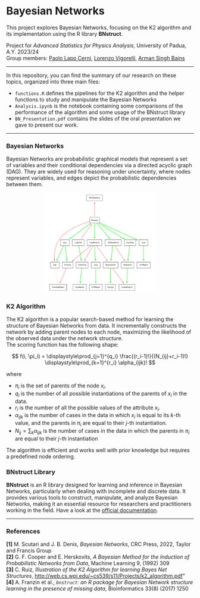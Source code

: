 # Bayesian Networks
This project explores Bayesian Networks, focusing on the K2 algorithm and its implementation using the R library **BNstruct**.

Project for *Advanced Statistics for Physics Analysis*, University of Padua, A.Y. 2023/24<br>
Group members: [Paolo Lapo Cerni](https://github.com/paololapo), [Lorenzo Vigorelli](https://github.com/LorenzoVigorelli), [Arman Singh Bains](https://github.com/T3X3K) </br>

---
In this repository, you can find the summary of our research on these topics, organized into three main files:
* ```functions.R``` defines the pipelines for the K2 algorithm and the helper functions to study and manipulate the Bayesian Networks
* ```Analysis.ipynb``` is the notebook containing some comparisons of the performance of the algorithm and some usage of the BNstruct library
* ```BN_Presentation.pdf``` contains the slides of the oral presentation we gave to present our work. 
---

### Bayesian Networks
Bayesian Networks are probabilistic graphical models that represent a set of variables and their conditional dependencies via a directed acyclic graph (DAG). They are widely used for reasoning under uncertainty, where nodes represent variables, and edges depict the probabilistic dependencies between them.

<p align="center">
<img src="./temp_data/dag_example.png" alt="schematics" width="60%" height="60%">
</p>

### K2 Algorithm
The K2 algorithm is a popular search-based method for learning the structure of Bayesian Networks from data. It incrementally constructs the network by adding parent nodes to each node, maximizing the likelihood of the observed data under the network structure. </br>
The scoring function has the following shape:

$$ 
f(i, \pi_i) = \displaystyle\prod_{j=1}^{q_i} \frac{(r_i-1)!}{(N_{ij}+r_i-1)!} \displaystyle\prod_{k=1}^{r_i} \alpha_{ijk}! 
$$

where 
* $\pi_i$ is the set of parents of the node $x_i$.
* $q_i$ is the number of all possible instantiations of the parents of $x_i$ in the data.
* $r_i$ is the number of all the possible values of the attribute $x_i$.
* $\alpha_{ijk}$ is the number of cases in the data in which $x_i$ is equal to its $k$-th value, and the parents in $\pi_i$ are equal to their $j$-th instantiation.
* $N_{ij}=\sum_k \alpha_{ijk}$ is the number of cases in the data in which the parents in $\pi_i$ are equal to their
$j$-th instantiation

The algorithm is efficient and works well with prior knowledge but requires a predefined node ordering.

### BNstruct Library
**BNstruct** is an R library designed for learning and inference in Bayesian Networks, particularly when dealing with incomplete and discrete data. It provides various tools to construct, manipulate, and analyze Bayesian Networks, making it an essential resource for researchers and practitioners working in the field. Have a look at the <a href="https://cran.r-project.org/web/packages/bnstruct/index.html"> official documentation</a>.

---
### References
**[1]** M. Scutari and J. B. Denis, *Bayesian Networks*, CRC Press, 2022, Taylor and Francis Group <br>
**[2]** G. F. Cooper and E. Herskovits, *A Bayesian Method for the Induction of Probabilistic Networks from Data*, Machine Learning 9, (1992) 309 <br>
**[3]** C. Ruiz, *Illustration of the K2 Algorithm for learning Bayes Net Structures*, http://web.cs.wpi.edu/~cs539/s11/Projects/k2_algorithm.pdf" <br>
**[4]** A. Franzin et al., *$\texttt{bnstruct}$: an R package for Bayesian Network structure learning in the presence of missing data*, Bioinformatics 33(8) (2017) 1250
